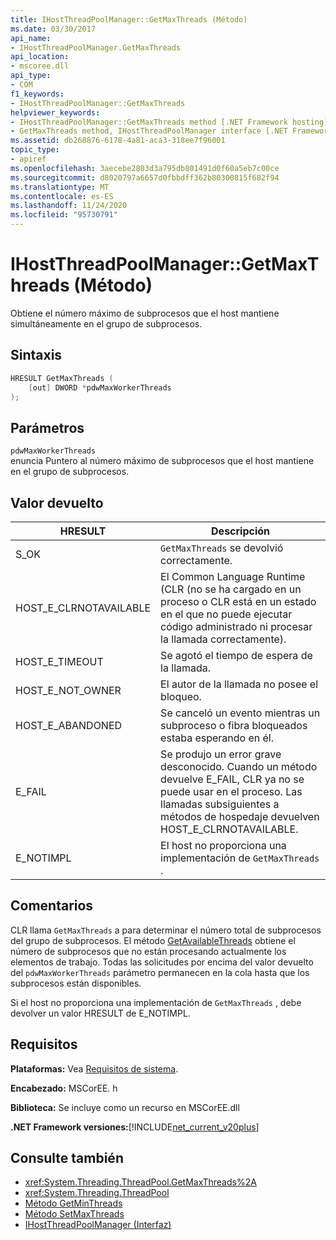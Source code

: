 ```yaml
---
title: IHostThreadPoolManager::GetMaxThreads (Método)
ms.date: 03/30/2017
api_name:
- IHostThreadPoolManager.GetMaxThreads
api_location:
- mscoree.dll
api_type:
- COM
f1_keywords:
- IHostThreadPoolManager::GetMaxThreads
helpviewer_keywords:
- IHostThreadPoolManager::GetMaxThreads method [.NET Framework hosting]
- GetMaxThreads method, IHostThreadPoolManager interface [.NET Framework hosting]
ms.assetid: db268876-6178-4a81-aca3-318ee7f96001
topic_type:
- apiref
ms.openlocfilehash: 3aecebe2803d3a795db801491d0f60a5eb7c00ce
ms.sourcegitcommit: d8020797a6657d0fbbdff362b80300815f682f94
ms.translationtype: MT
ms.contentlocale: es-ES
ms.lasthandoff: 11/24/2020
ms.locfileid: "95730791"
---
```

# <a name="ihostthreadpoolmanagergetmaxthreads-method"></a>IHostThreadPoolManager::GetMaxThreads (Método)

Obtiene el número máximo de subprocesos que el host mantiene simultáneamente en el grupo de subprocesos.  
  
## <a name="syntax"></a>Sintaxis  
  
```cpp  
HRESULT GetMaxThreads (  
    [out] DWORD *pdwMaxWorkerThreads  
);  
```  
  
## <a name="parameters"></a>Parámetros  

 `pdwMaxWorkerThreads`  
 enuncia Puntero al número máximo de subprocesos que el host mantiene en el grupo de subprocesos.  
  
## <a name="return-value"></a>Valor devuelto  
  
|HRESULT|Descripción|  
|-------------|-----------------|  
|S_OK|`GetMaxThreads` se devolvió correctamente.|  
|HOST_E_CLRNOTAVAILABLE|El Common Language Runtime (CLR (no se ha cargado en un proceso o CLR está en un estado en el que no puede ejecutar código administrado ni procesar la llamada correctamente).|  
|HOST_E_TIMEOUT|Se agotó el tiempo de espera de la llamada.|  
|HOST_E_NOT_OWNER|El autor de la llamada no posee el bloqueo.|  
|HOST_E_ABANDONED|Se canceló un evento mientras un subproceso o fibra bloqueados estaba esperando en él.|  
|E_FAIL|Se produjo un error grave desconocido. Cuando un método devuelve E_FAIL, CLR ya no se puede usar en el proceso. Las llamadas subsiguientes a métodos de hospedaje devuelven HOST_E_CLRNOTAVAILABLE.|  
|E_NOTIMPL|El host no proporciona una implementación de `GetMaxThreads` .|  
  
## <a name="remarks"></a>Comentarios  

 CLR llama `GetMaxThreads` a para determinar el número total de subprocesos del grupo de subprocesos. El método [GetAvailableThreads](ihostthreadpoolmanager-getavailablethreads-method.md) obtiene el número de subprocesos que no están procesando actualmente los elementos de trabajo. Todas las solicitudes por encima del valor devuelto del `pdwMaxWorkerThreads` parámetro permanecen en la cola hasta que los subprocesos están disponibles.  
  
 Si el host no proporciona una implementación de `GetMaxThreads` , debe devolver un valor HRESULT de E_NOTIMPL.  
  
## <a name="requirements"></a>Requisitos  

 **Plataformas:** Vea [Requisitos de sistema](../../get-started/system-requirements.md).  
  
 **Encabezado:** MSCorEE. h  
  
 **Biblioteca:** Se incluye como un recurso en MSCorEE.dll  
  
 **.NET Framework versiones:**[!INCLUDE[net_current_v20plus](../../../../includes/net-current-v20plus-md.md)]  
  
## <a name="see-also"></a>Consulte también

- <xref:System.Threading.ThreadPool.GetMaxThreads%2A>
- <xref:System.Threading.ThreadPool>
- [Método GetMinThreads](ihostthreadpoolmanager-getminthreads-method.md)
- [Método SetMaxThreads](ihostthreadpoolmanager-setmaxthreads-method.md)
- [IHostThreadPoolManager (Interfaz)](ihostthreadpoolmanager-interface.md)

